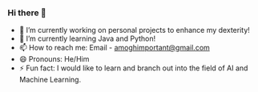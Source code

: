 ### Hi there 👋

- 🔭 I’m currently working on personal projects to enhance my dexterity!
- 🌱 I’m currently learning Java and Python!
- 📫 How to reach me: Email - amoghimportant@gmail.com
- 😄 Pronouns: He/Him 
- ⚡ Fun fact: I would like to learn and branch out into the field of AI and Machine Learning. 

